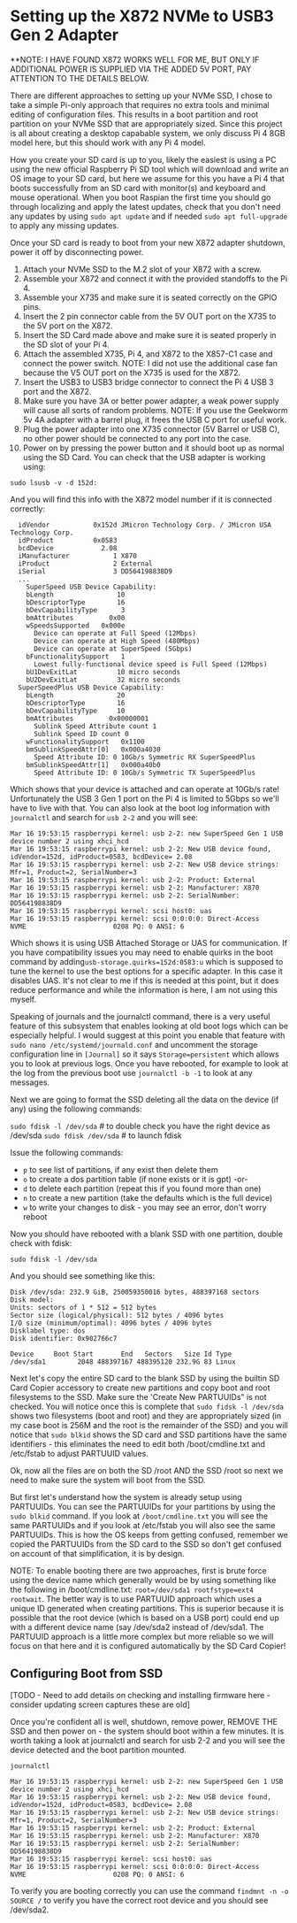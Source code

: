 Setting up the X872 NVMe to USB3 Gen 2 Adapter
===============================================

**NOTE: I HAVE FOUND X872 WORKS WELL FOR ME, BUT ONLY IF ADDITIONAL POWER IS SUPPLIED VIA THE ADDED 5V PORT, PAY ATTENTION TO THE DETAILS BELOW.

There are different approaches to setting up your NVMe SSD,  I chose to take a simple Pi-only approach that requires no extra tools and minimal editing of configuration files.  This results in a boot partition and root partition on your NVMe SSD that are appropriately sized.  Since this project is all about creating a desktop capabable system, we only discuss Pi 4 8GB model here, but this should work with any Pi 4 model.

How you create your SD card is up to you, likely the easiest is using a PC using the new official Raspberry Pi SD tool which will download and write an OS image to your SD card, but here we assume for this you have a Pi 4 that boots successfully from an SD card with monitor(s) and keyboard and mouse operational. When you boot Raspian the first time you should go through localizing and apply the latest updates, check that you don't need any updates by using `sudo apt update` and if needed `sudo apt full-upgrade` to apply any missing updates.

Once your SD card is ready to boot from your new X872 adapter shutdown, power it off by disconnecting power.

1. Attach your NVMe SSD to the M.2 slot of your X872 with a screw.
1. Assemble your X872 and connect it with the provided standoffs to the Pi 4.
1. Assemble your X735 and make sure it is seated correctly on the GPIO pins.
1. Insert the 2 pin connector cable from the 5V OUT port on the X735 to the 5V port on the X872.
1. Insert the SD Card made above and make sure it is seated properly in the SD slot of your Pi 4.
1. Attach the assembled X735, Pi 4, and X872 to the X857-C1 case and connect the power switch. NOTE: I did not use the additional case fan because the V5 OUT port on the X735 is used for the X872. 
1. Insert the USB3 to USB3 bridge connector to connect the Pi 4 USB 3 port and the X872. 
1. Make sure you have 3A or better power adapter, a weak power supply will cause all sorts of random problems.  NOTE: If you use the Geekworm 5v 4A adapter with a barrel plug, it frees the USB C port for useful work.
1. Plug the power adapter into one X735 connector (5V Barrel or USB C), no other power should be connected to any port into the case.
1. Power on by pressing the power button and it should boot up as normal using the SD Card.  You can check that the USB adapter is working using:

`sudo lsusb -v -d 152d:`

And you will find this info with the X872 model number if it is connected correctly:

```
  idVendor           0x152d JMicron Technology Corp. / JMicron USA Technology Corp.
  idProduct          0x0583
  bcdDevice            2.08
  iManufacturer           1 X870
  iProduct                2 External
  iSerial                 3 DD564198838D9
  ...
    SuperSpeed USB Device Capability:
    bLength                10
    bDescriptorType        16
    bDevCapabilityType      3
    bmAttributes         0x00
    wSpeedsSupported   0x000e
      Device can operate at Full Speed (12Mbps)
      Device can operate at High Speed (480Mbps)
      Device can operate at SuperSpeed (5Gbps)
    bFunctionalitySupport   1
      Lowest fully-functional device speed is Full Speed (12Mbps)
    bU1DevExitLat          10 micro seconds
    bU2DevExitLat          32 micro seconds
  SuperSpeedPlus USB Device Capability:
    bLength                20
    bDescriptorType        16
    bDevCapabilityType     10
    bmAttributes         0x00000001
      Sublink Speed Attribute count 1
      Sublink Speed ID count 0
    wFunctionalitySupport   0x1100
    bmSublinkSpeedAttr[0]   0x000a4030
      Speed Attribute ID: 0 10Gb/s Symmetric RX SuperSpeedPlus
    bmSublinkSpeedAttr[1]   0x000a40b0
      Speed Attribute ID: 0 10Gb/s Symmetric TX SuperSpeedPlus
```

Which shows that your device is attached and can operate at 10Gb/s rate!  Unfortunately the USB 3 Gen 1 port on the Pi 4 is limited to 5Gbps so we'll have to live with that.  You can also look at the boot log information with `journalctl` and search for `usb 2-2` and you will see:

```
Mar 16 19:53:15 raspberrypi kernel: usb 2-2: new SuperSpeed Gen 1 USB device number 2 using xhci_hcd
Mar 16 19:53:15 raspberrypi kernel: usb 2-2: New USB device found, idVendor=152d, idProduct=0583, bcdDevice= 2.08
Mar 16 19:53:15 raspberrypi kernel: usb 2-2: New USB device strings: Mfr=1, Product=2, SerialNumber=3
Mar 16 19:53:15 raspberrypi kernel: usb 2-2: Product: External
Mar 16 19:53:15 raspberrypi kernel: usb 2-2: Manufacturer: X870
Mar 16 19:53:15 raspberrypi kernel: usb 2-2: SerialNumber: DD564198838D9
Mar 16 19:53:15 raspberrypi kernel: scsi host0: uas
Mar 16 19:53:15 raspberrypi kernel: scsi 0:0:0:0: Direct-Access     NVME                      0208 PQ: 0 ANSI: 6
```

Which shows it is using USB Attached Storage or UAS for communication.  If you have compatibility issues you may need to enable quirks in the boot command by adding`usb-storage.quirks=152d:0583:u` which is supposed to tune the kernel to use the best options for a specific adapter.  In this case it disables UAS.  It's not clear to me if this is needed at this point, but it does reduce performance and while the information is here, I am not using this myself.

Speaking of journals and the journalctl command, there is a very useful feature of this subsystem that enables looking at old boot logs which can be especially helpful.  I would suggest at this point you enable that feature with `sudo nano /etc/systemd/journald.conf` and uncomment the storage configuration line in `[Journal]` so it says `Storage=persistent` which allows you to look at previous logs.  Once you have rebooted, for example to look at the log from the previous boot use `journalctl -b -1` to look at any messages.

Next we are going to format the SSD deleting all the data on the device (if any) using the following commands:

`sudo fdisk -l /dev/sda`    # to double check you have the right device as /dev/sda
`sudo fdisk /dev/sda`       # to launch fdisk

Issue the following commands:

- `p`  to see list of partitions, if any exist then delete them
- `o`  to create a dos partition table (if none exists or it is gpt) -or- 
- `d`  to delete each partition (repeat this if you found more than one)
- `n`  to create a new partition (take the defaults which is the full device)
- `w`  to write your changes to disk - you may see an error, don't worry reboot

Now you should have rebooted with a blank SSD with one partition, double check with fdisk:

`sudo fdisk -l /dev/sda`

And you should see something like this:

```
Disk /dev/sda: 232.9 GiB, 250059350016 bytes, 488397168 sectors
Disk model:                 
Units: sectors of 1 * 512 = 512 bytes
Sector size (logical/physical): 512 bytes / 4096 bytes
I/O size (minimum/optimal): 4096 bytes / 4096 bytes
Disklabel type: dos
Disk identifier: 0x902766c7

Device     Boot Start       End   Sectors   Size Id Type
/dev/sda1        2048 488397167 488395120 232.9G 83 Linux
```

Next let's copy the entire SD card to the blank SSD by using the builtin SD Card Copier accessory to create new partitions and copy boot and root filesystems to the SSD.  Make sure the 'Create New PARTUUIDs" is not checked.  You will notice once this is complete that `sudo fidsk -l /dev/sda` shows two filesystems (boot and root) and they are appropriately sized (in my case boot is 256M and the root is the remainder of the SSD) and you will notice that `sudo blkid` shows the SD card and SSD partitions have the same identifiers - this eliminates the need to edit both /boot/cmdline.txt and /etc/fstab to adjust PARTUUID values.

Ok, now all the files are on both the SD /root AND the SSD /root so next we need to make sure the system will boot from the SSD.

But first let's understand how the system is already setup using PARTUUIDs.  You can see the PARTUUIDs for your partitions by using the `sudo blkid` command.  If you look at `/boot/cmdline.txt` you will see the same PARTUUIDs and if you look at /etc/fstab you will also see the same PARTUUIDs.  This is how the OS keeps from getting confused, remember we copied the PARTUUIDs from the SD card to the SSD so don't get confused on account of that simplification, it is by design.

NOTE: To enable booting there are two approaches, first is brute force using the device name which generally would be by using something like the following in /boot/cmdline.txt: `root=/dev/sda1 rootfstype=ext4 rootwait`. The better way is to use PARTUUID approach which uses a unique ID generated when creating partitions.  This is superior because it is possible that the root device (which is based on a USB port) could end up with a different device name (say /dev/sda2 instead of /dev/sda1.  The PARTUUID approach is a little more complex but more reliable so we will focus on that here and it is configured automatically by the SD Card Copier!

Configuring Boot from SSD
-------------------------

[TODO - Need to add details on checking and installing firmware here - consider updating screen captures these are old]

Once you're confident all is well, shutdown,  remove power, REMOVE THE SSD and then power on - the system should boot within a few minutes. It is worth taking a look at journalctl and search for usb 2-2 and you will see the device detected and the boot partition mounted.

```
journalctl

Mar 16 19:53:15 raspberrypi kernel: usb 2-2: new SuperSpeed Gen 1 USB device number 2 using xhci_hcd
Mar 16 19:53:15 raspberrypi kernel: usb 2-2: New USB device found, idVendor=152d, idProduct=0583, bcdDevice= 2.08
Mar 16 19:53:15 raspberrypi kernel: usb 2-2: New USB device strings: Mfr=1, Product=2, SerialNumber=3
Mar 16 19:53:15 raspberrypi kernel: usb 2-2: Product: External
Mar 16 19:53:15 raspberrypi kernel: usb 2-2: Manufacturer: X870
Mar 16 19:53:15 raspberrypi kernel: usb 2-2: SerialNumber: DD564198838D9
Mar 16 19:53:15 raspberrypi kernel: scsi host0: uas
Mar 16 19:53:15 raspberrypi kernel: scsi 0:0:0:0: Direct-Access     NVME                      0208 PQ: 0 ANSI: 6
```

To verify you are booting correctly you can use the command `findmnt -n -o SOURCE /` to verify you have the correct root device and you should see /dev/sda2.
